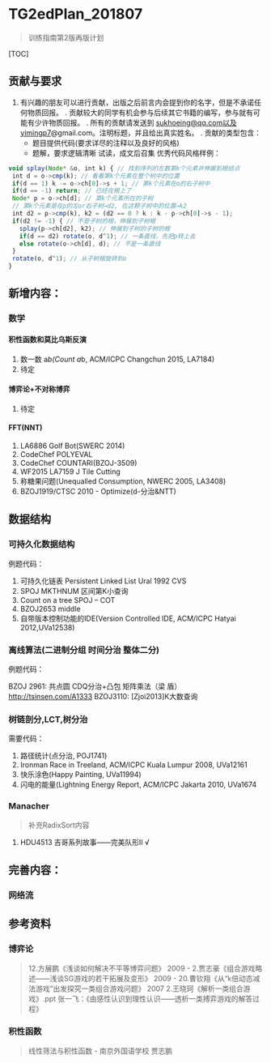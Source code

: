 # TG2edPlan_201807
>  训练指南第2版再版计划

[TOC]

## 贡献与要求
1.	有兴趣的朋友可以进行贡献，出版之后前言内会提到你的名字，但是不承诺任何物质回报。
	.	贡献较大的同学有机会参与后续其它书籍的编写，参与就有可能有少许物质回报。
	.	所有的贡献请发送到 sukhoeing@qq.com以及yimingp7@gmail.com。注明标题，并且给出真实姓名。
	.	贡献的类型包含：
    -	题目提供代码(要求详尽的注释以及良好的风格)
    -	题解，要求逻辑清晰
    		试读，成文后召集
			优秀代码风格样例：

``` javascript
void splay(Node* &o, int k) { // 找到序列的左数第k个元素并伸展到根结点
 int d = o->cmp(k); // 看看第k个元素在整个树中的位置
 if(d == 1) k -= o->ch[0]->s + 1; // 第k个元素在o的右子树中
 if(d == -1) return; // 已经在根上了
 Node* p = o->ch[d]; // 第k个元素所在的子树
 // 第k个元素是在p的左or右子树→d2, 在这颗子树中的位置→k2
 int d2 = p->cmp(k), k2 = (d2 == 0 ? k : k - p->ch[0]->s - 1);
 if(d2 != -1) { // 不是子树的根，伸展到子树根
   splay(p->ch[d2], k2); // 伸展到子树的子树的根
   if(d == d2) rotate(o, d^1); // 一条直线，先把p转上去
   else rotate(o->ch[d], d); // 不是一条直线
 } 
 rotate(o, d^1); // 从子树根旋转到o
}
```
## 新增内容：
### 数学
#### 积性函数和莫比乌斯反演
1. 数一数 a*b(Count a*b, ACM/ICPC Changchun 2015, LA7184) 
2. 待定

#### 博弈论+不对称博弈
1. 待定

#### FFT(NNT)
1. LA6886 Golf Bot(SWERC 2014)
2. CodeChef POLYEVAL
3. CodeChef COUNTARI(BZOJ-3509)
4. WF2015 LA7159 J Tile Cutting
5. 称糖果问题(Unequalled Consumption, NWERC 2005, LA3408)
6. BZOJ1919/CTSC 2010 - Optimize(d-分治&NTT)


## 数据结构
### 可持久化数据结构
例题代码：

1. 可持久化链表 Persistent Linked List Ural 1992 CVS
2. SPOJ MKTHNUM 区间第K小查询 
3. Count on a tree  SPOJ – COT
4. BZOJ2653 middle
5. 自带版本控制功能的IDE(Version Controlled IDE, ACM/ICPC Hatyai 2012,UVa12538)

### 离线算法(二进制分组 时间分治 整体二分)
例题代码：

BZOJ 2961: 共点圆  CDQ分治+凸包
矩阵乘法（梁 盾） http://tsinsen.com/A1333
BZOJ3110: [Zjoi2013]K大数查询

### 树链剖分,LCT,树分治

需要代码：
1. 路径统计(点分治, POJ1741)
2. Ironman Race in Treeland, ACM/ICPC Kuala Lumpur 2008, UVa12161
3. 快乐涂色(Happy Painting, UVa11994)
4. 闪电的能量(Lightning Energy Report, ACM/ICPC Jakarta 2010, UVa1674

### Manacher
> 补充RadixSort内容

1. HDU4513 吉哥系列故事——完美队形II √ 

## 完善内容：
### 网络流
## 参考资料
### 博弈论
> 12.方展鹏《浅谈如何解决不平等博弈问题》
> 2009 - 2.贾志豪《组合游戏略述——浅谈SG游戏的若干拓展及变形》
> 2009 - 20.曹钦翔《从“k倍动态减法游戏”出发探究一类组合游戏问题》
> 2007 2.王晓珂《解析一类组合游戏》.ppt
> 张一飞：《由感性认识到理性认识——透析一类搏弈游戏的解答过程》

### 积性函数
> 线性筛法与积性函数  - 南京外国语学校 贾志鹏 
> 